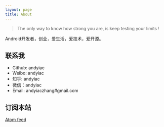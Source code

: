 ```yaml
---
layout: page
title: About
---
```


> The only way to know how strong you are, is keep testing your limits !

Android开发者，创业，爱生活，爱技术，爱开源。

## 联系我

* Github: andyiac
* Weibo: andyiac
* 知乎: andyiac
* 微信：andyiac
* Email: andyiaczhang#gmail.com

## 订阅本站

<a href="{{ site.baseurl }}/atom.xml">Atom feed</a>

